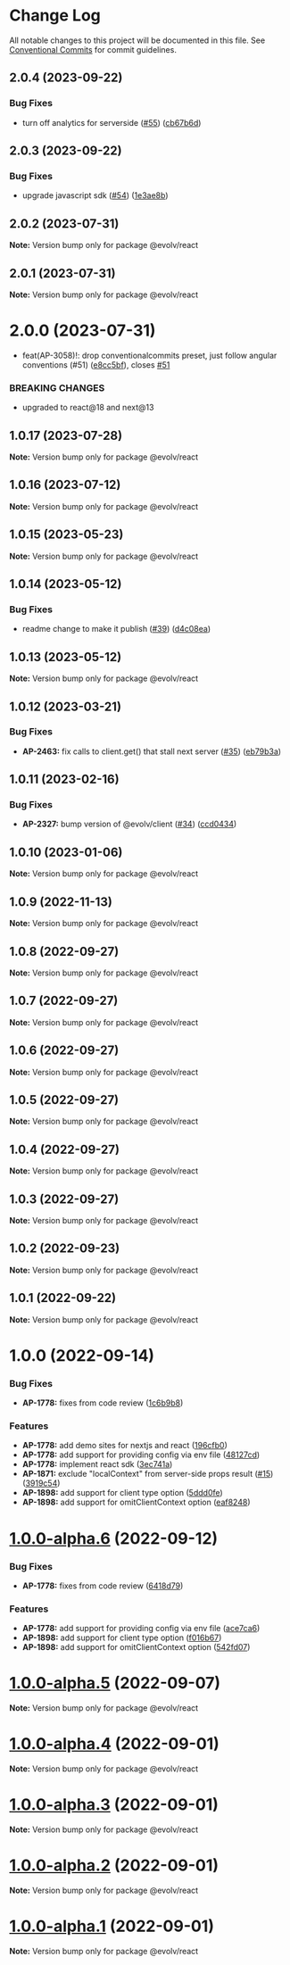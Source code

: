 # Change Log

All notable changes to this project will be documented in this file.
See [Conventional Commits](https://conventionalcommits.org) for commit guidelines.

## 2.0.4 (2023-09-22)


### Bug Fixes

* turn off analytics for serverside ([#55](https://github.com/evolv-ai/react-sdks/issues/55)) ([cb67b6d](https://github.com/evolv-ai/react-sdks/commit/cb67b6dc91ee37fc638ab0f31bd0c50235f66e41))





## 2.0.3 (2023-09-22)


### Bug Fixes

* upgrade javascript sdk ([#54](https://github.com/evolv-ai/react-sdks/issues/54)) ([1e3ae8b](https://github.com/evolv-ai/react-sdks/commit/1e3ae8b07967af51caec5fda7f47267e652eb80b))





## 2.0.2 (2023-07-31)

**Note:** Version bump only for package @evolv/react





## 2.0.1 (2023-07-31)

**Note:** Version bump only for package @evolv/react





# 2.0.0 (2023-07-31)


* feat(AP-3058)!: drop conventionalcommits preset, just follow angular conventions (#51) ([e8cc5bf](https://github.com/evolv-ai/react-sdks/commit/e8cc5bf28d934867be3146912f4aa7e09ee46f7c)), closes [#51](https://github.com/evolv-ai/react-sdks/issues/51)


### BREAKING CHANGES

* upgraded to react@18 and next@13





## 1.0.17 (2023-07-28)

**Note:** Version bump only for package @evolv/react





## 1.0.16 (2023-07-12)

**Note:** Version bump only for package @evolv/react





## 1.0.15 (2023-05-23)

**Note:** Version bump only for package @evolv/react





## 1.0.14 (2023-05-12)


### Bug Fixes

* readme change to make it publish ([#39](https://github.com/evolv-ai/react-sdks/issues/39)) ([d4c08ea](https://github.com/evolv-ai/react-sdks/commit/d4c08ea096944e2b73f4575f5c5799dc6cdc4760))





## 1.0.13 (2023-05-12)

**Note:** Version bump only for package @evolv/react





## 1.0.12 (2023-03-21)


### Bug Fixes

* **AP-2463:** fix calls to client.get() that stall next server ([#35](https://github.com/evolv-ai/react-sdks/issues/35)) ([eb79b3a](https://github.com/evolv-ai/react-sdks/commit/eb79b3a9514e0f5d6057d448513e605a5420ea2b))





## 1.0.11 (2023-02-16)


### Bug Fixes

* **AP-2327:** bump version of @evolv/client ([#34](https://github.com/evolv-ai/react-sdks/issues/34)) ([ccd0434](https://github.com/evolv-ai/react-sdks/commit/ccd043446e408ecb7d5ca926ca1635dc9ef5c50e))





## 1.0.10 (2023-01-06)

**Note:** Version bump only for package @evolv/react





## 1.0.9 (2022-11-13)

**Note:** Version bump only for package @evolv/react





## 1.0.8 (2022-09-27)

**Note:** Version bump only for package @evolv/react





## 1.0.7 (2022-09-27)

**Note:** Version bump only for package @evolv/react





## 1.0.6 (2022-09-27)

**Note:** Version bump only for package @evolv/react





## 1.0.5 (2022-09-27)

**Note:** Version bump only for package @evolv/react





## 1.0.4 (2022-09-27)

**Note:** Version bump only for package @evolv/react





## 1.0.3 (2022-09-27)

**Note:** Version bump only for package @evolv/react





## 1.0.2 (2022-09-23)

**Note:** Version bump only for package @evolv/react





## 1.0.1 (2022-09-22)

**Note:** Version bump only for package @evolv/react





# 1.0.0 (2022-09-14)


### Bug Fixes

* **AP-1778:** fixes from code review ([1c6b9b8](https://github.com/evolv-ai/react-sdks/commit/1c6b9b88f3b67f02531b250541e90cbbe7aa24c0))


### Features

* **AP-1778:** add demo sites for nextjs and react ([196cfb0](https://github.com/evolv-ai/react-sdks/commit/196cfb07a74ebc278a1c423d37972960825cdecb))
* **AP-1778:** add support for providing config via env file ([48127cd](https://github.com/evolv-ai/react-sdks/commit/48127cdf1e160c7c4f0d8b8ba8226e394008cb46))
* **AP-1778:** implement react sdk ([3ec741a](https://github.com/evolv-ai/react-sdks/commit/3ec741a75e6195a08f59c24f026a03c3c5400309))
* **AP-1871:** exclude "localContext" from server-side props result ([#15](https://github.com/evolv-ai/react-sdks/issues/15)) ([3919c54](https://github.com/evolv-ai/react-sdks/commit/3919c54c6bb5771eab34fcf45750016d7242ef71))
* **AP-1898:** add support for client type option ([5ddd0fe](https://github.com/evolv-ai/react-sdks/commit/5ddd0fe60998ed313144489584d3ab21c153b79b))
* **AP-1898:** add support for omitClientContext option ([eaf8248](https://github.com/evolv-ai/react-sdks/commit/eaf8248993e7f13d1ff35f4b11a1e970c8ba51fc))





# [1.0.0-alpha.6](https://github.com/evolv-ai/react-sdks/compare/v1.0.0-alpha.5...v1.0.0-alpha.6) (2022-09-12)


### Bug Fixes

* **AP-1778:** fixes from code review ([6418d79](https://github.com/evolv-ai/react-sdks/commit/6418d79739a24bd897cf0e13745bf91fcbf8c5cf))


### Features

* **AP-1778:** add support for providing config via env file ([ace7ca6](https://github.com/evolv-ai/react-sdks/commit/ace7ca6fbe74e660d3e960bf3df047ae99876243))
* **AP-1898:** add support for client type option ([f016b67](https://github.com/evolv-ai/react-sdks/commit/f016b678f5f08193b7f2f5df44f47999d369df21))
* **AP-1898:** add support for omitClientContext option ([542fd07](https://github.com/evolv-ai/react-sdks/commit/542fd078eea9f2a314c683070d3cacc8706d188e))





# [1.0.0-alpha.5](https://github.com/evolv-ai/react-sdks/compare/v1.0.0-alpha.4...v1.0.0-alpha.5) (2022-09-07)

**Note:** Version bump only for package @evolv/react





# [1.0.0-alpha.4](https://github.com/evolv-ai/react-sdks/compare/v1.0.0-alpha.3...v1.0.0-alpha.4) (2022-09-01)

**Note:** Version bump only for package @evolv/react





# [1.0.0-alpha.3](https://github.com/evolv-ai/react-sdks/compare/v1.0.0-alpha.2...v1.0.0-alpha.3) (2022-09-01)

**Note:** Version bump only for package @evolv/react





# [1.0.0-alpha.2](https://github.com/evolv-ai/react-sdks/compare/v1.0.0-alpha.1...v1.0.0-alpha.2) (2022-09-01)

**Note:** Version bump only for package @evolv/react





# [1.0.0-alpha.1](https://github.com/evolv-ai/react-sdks/compare/v1.0.0-alpha.0...v1.0.0-alpha.1) (2022-09-01)

**Note:** Version bump only for package @evolv/react
